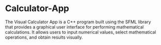 # Calculator-App
The Visual Calculator App is a C++ program built using the SFML library that provides a graphical user interface for performing mathematical calculations. It allows users to input numerical values, select mathematical operations, and obtain results visually.
